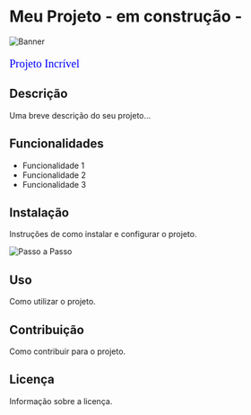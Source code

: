 # Meu Projeto - em construção -

![Banner](https://meusite.com/banner.png)

<p style="font-family:verdana; font-size:20px; color:blue;">Projeto Incrível</p>

## Descrição

Uma breve descrição do seu projeto...

## Funcionalidades

- Funcionalidade 1
- Funcionalidade 2
- Funcionalidade 3

## Instalação

Instruções de como instalar e configurar o projeto.

![Passo a Passo](https://meusite.com/passoapasso.png)

## Uso

Como utilizar o projeto.

## Contribuição

Como contribuir para o projeto.

## Licença

Informação sobre a licença.
